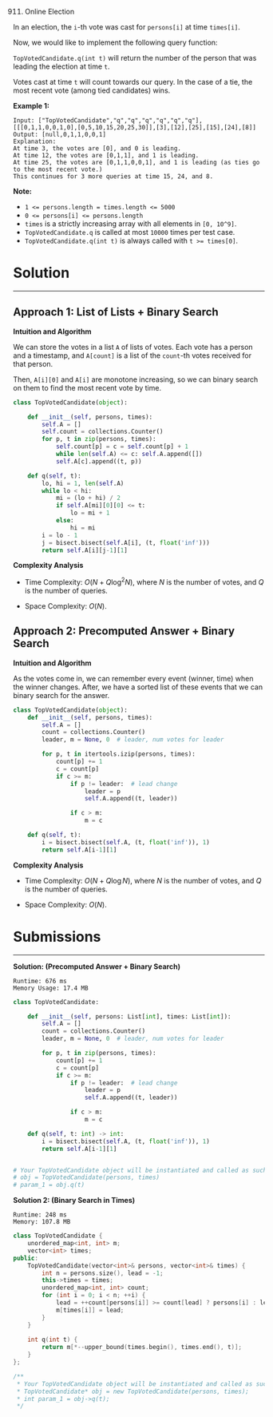 911. Online Election

In an election, the `i`-th vote was cast for `persons[i]` at time `times[i]`.

Now, we would like to implement the following query function:

`TopVotedCandidate.q(int t)` will return the number of the person that was leading the election at time `t`.  

Votes cast at time `t` will count towards our query.  In the case of a tie, the most recent vote (among tied candidates) wins.

 

**Example 1:**
```
Input: ["TopVotedCandidate","q","q","q","q","q","q"], [[[0,1,1,0,0,1,0],[0,5,10,15,20,25,30]],[3],[12],[25],[15],[24],[8]]
Output: [null,0,1,1,0,0,1]
Explanation: 
At time 3, the votes are [0], and 0 is leading.
At time 12, the votes are [0,1,1], and 1 is leading.
At time 25, the votes are [0,1,1,0,0,1], and 1 is leading (as ties go to the most recent vote.)
This continues for 3 more queries at time 15, 24, and 8.
```

**Note:**

* `1 <= persons.length = times.length <= 5000`
* `0 <= persons[i] <= persons.length`
* `times` is a strictly increasing array with all elements in `[0, 10^9]`.
* `TopVotedCandidate.q` is called at most `10000` times per test case.
* `TopVotedCandidate.q(int t)` is always called with `t >= times[0]`.

# Solution
---
## Approach 1: List of Lists + Binary Search
**Intuition and Algorithm**

We can store the votes in a list `A` of lists of votes. Each vote has a person and a timestamp, and `A[count]` is a list of the `count`-th votes received for that person.

Then, `A[i][0]` and `A[i]` are monotone increasing, so we can binary search on them to find the most recent vote by time.

```python
class TopVotedCandidate(object):

    def __init__(self, persons, times):
        self.A = []
        self.count = collections.Counter()
        for p, t in zip(persons, times):
            self.count[p] = c = self.count[p] + 1
            while len(self.A) <= c: self.A.append([])
            self.A[c].append((t, p))

    def q(self, t):
        lo, hi = 1, len(self.A)
        while lo < hi:
            mi = (lo + hi) / 2
            if self.A[mi][0][0] <= t:
                lo = mi + 1
            else:
                hi = mi
        i = lo - 1
        j = bisect.bisect(self.A[i], (t, float('inf')))
        return self.A[i][j-1][1]
```

**Complexity Analysis**

* Time Complexity: $O(N + Q \log^2 N)$, where $N$ is the number of votes, and $Q$ is the number of queries.

* Space Complexity: $O(N)$.

## Approach 2: Precomputed Answer + Binary Search
**Intuition and Algorithm**

As the votes come in, we can remember every event (winner, time) when the winner changes. After, we have a sorted list of these events that we can binary search for the answer.

```python
class TopVotedCandidate(object):
    def __init__(self, persons, times):
        self.A = []
        count = collections.Counter()
        leader, m = None, 0  # leader, num votes for leader

        for p, t in itertools.izip(persons, times):
            count[p] += 1
            c = count[p]
            if c >= m:
                if p != leader:  # lead change
                    leader = p
                    self.A.append((t, leader))

                if c > m:
                    m = c

    def q(self, t):
        i = bisect.bisect(self.A, (t, float('inf')), 1)
        return self.A[i-1][1]
```

**Complexity Analysis**

* Time Complexity: $O(N + Q \log N)$, where $N$ is the number of votes, and $Q$ is the number of queries.

* Space Complexity: $O(N)$.

# Submissions
---
**Solution: (Precomputed Answer + Binary Search)**
```
Runtime: 676 ms
Memory Usage: 17.4 MB
```
```python
class TopVotedCandidate:

    def __init__(self, persons: List[int], times: List[int]):
        self.A = []
        count = collections.Counter()
        leader, m = None, 0  # leader, num votes for leader

        for p, t in zip(persons, times):
            count[p] += 1
            c = count[p]
            if c >= m:
                if p != leader:  # lead change
                    leader = p
                    self.A.append((t, leader))

                if c > m:
                    m = c

    def q(self, t: int) -> int:
        i = bisect.bisect(self.A, (t, float('inf')), 1)
        return self.A[i-1][1]


# Your TopVotedCandidate object will be instantiated and called as such:
# obj = TopVotedCandidate(persons, times)
# param_1 = obj.q(t)
```

**Solution 2: (Binary Search in Times)**
```
Runtime: 248 ms
Memory: 107.8 MB
```
```c++
class TopVotedCandidate {
    unordered_map<int, int> m;
    vector<int> times;
public:
    TopVotedCandidate(vector<int>& persons, vector<int>& times) {
        int n = persons.size(), lead = -1;
        this->times = times;
        unordered_map<int, int> count;
        for (int i = 0; i < n; ++i) {
            lead = ++count[persons[i]] >= count[lead] ? persons[i] : lead;
            m[times[i]] = lead;
        }
    }
    
    int q(int t) {
        return m[*--upper_bound(times.begin(), times.end(), t)];
    }
};

/**
 * Your TopVotedCandidate object will be instantiated and called as such:
 * TopVotedCandidate* obj = new TopVotedCandidate(persons, times);
 * int param_1 = obj->q(t);
 */
```
